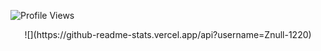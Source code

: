 <!--
**Znull-1220/Znull-1220** is a ✨ _special_ ✨ repository because its `README.md` (this file) appears on your GitHub profile.

Here are some ideas to get you started:

- 🔭 I’m currently working on ...
- 🌱 I’m currently learning ...
- 👯 I’m looking to collaborate on ...
- 🤔 I’m looking for help with ...
- 💬 Ask me about ...
- 📫 How to reach me: ...
- 😄 Pronouns: ...
- ⚡ Fun fact: ...
-->


 ![Profile Views](https://komarev.com/ghpvc/?username=Znull-1220)

<p align="center">
  ![](https://github-readme-stats.vercel.app/api?username=Znull-1220)
</p>

<!--![Top Languages](https://github-readme-stats.vercel.app/api/top-langs/?username=Znull-1220)-->


